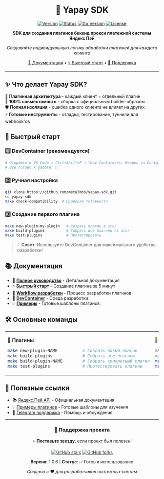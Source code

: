 <div align="center">

# 🚀 Yapay SDK

[![Version](https://img.shields.io/badge/version-1.0.6-blue.svg)](https://github.com/metalmon/yapay-sdk)
[![Status](https://img.shields.io/badge/status-ready-green.svg)](https://github.com/metalmon/yapay-sdk)
[![Go Version](https://img.shields.io/badge/go-1.21+-00ADD8.svg)](https://golang.org/)
[![License](https://img.shields.io/badge/license-MIT-blue.svg)](LICENSE)

**SDK для создания плагинов бекенд прокси платежной системы Яндекс Пэй**

*Создавайте индивидуальную логику обработки платежей для каждого клиента*

[📖 Документация](docs/README.md) • [⚡ Быстрый старт](QUICK_START.md) • [💬 Поддержка](https://t.me/metal_monkey)

</div>

---

## ✨ Что делает Yapay SDK?

🔌 **Плагинная архитектура** - каждый клиент = отдельный плагин  
🎯 **100% совместимость** - сборка с официальным builder-образом  
🛡️ **Полная изоляция** - ошибка одного клиента не влияет на других  
⚡ **Готовые инструменты** - отладка, тестирование, туннели для webhook'ов

## 🚀 Быстрый старт

### 1️⃣ DevContainer (рекомендуется)
```bash
# Откройте в VS Code → Ctrl+Shift+P → "Dev Containers: Reopen in Container"
# Все готово к работе! 🎉
```

### 2️⃣ Ручная настройка
```bash
git clone https://github.com/metalmon/yapay-sdk.git
cd yapay-sdk
make check-compatibility  # Проверка готовности
```

### 3️⃣ Создание первого плагина
```bash
make new-plugin-my-plugin   # Создать плагин в src/
make build-plugins          # Собрать все плагины из src/
make test-plugins           # Протестировать
```

> 💡 **Совет**: Используйте DevContainer для максимального удобства разработки!

## 📚 Документация

- 📖 **[Полное руководство](docs/README.md)** - Детальная документация
- ⚡ **[Быстрый старт](QUICK_START.md)** - Создание плагина за 5 минут
- 🔄 **[Workflow разработки](docs/development/workflow.md)** - Процесс разработки плагинов
- 🐳 **[DevContainer](docs/development/dev-container.md)** - Среда разработки
- 💡 **[Примеры](examples/)** - Готовые шаблоны плагинов

## 🛠️ Основные команды

<table>
<tr>
<td>

**🔧 Плагины**
```bash
make new-plugin-NAME          # Создать новый плагин
make build-plugins            # Собрать все плагины
make build-plugin-NAME        # Собрать конкретный плагин
make test-plugins             # Протестировать плагины
```

</td>
<td>

**🚀 Разработка**
```bash
make check-compatibility      # Проверка окружения
make build-examples           # Сборка примеров
make debug-plugin-NAME        # Отладка плагина
make tunnel-start             # Туннель для webhook'ов
```

</td>
</tr>
</table>

## 🔗 Полезные ссылки

- 📚 [Яндекс.Пей API](https://pay.yandex.ru/docs/ru/custom/backend/merchant-api/index) - Официальная документация
- 💡 [Примеры плагинов](examples/) - Готовые шаблоны для изучения
- 💬 [Telegram поддержка](https://t.me/metal_monkey) - Помощь и обсуждения

---

<div align="center">

### 🤝 Поддержка проекта

⭐ **Поставьте звезду**, если проект был полезен!

[![GitHub stars](https://img.shields.io/github/stars/metalmon/yapay-sdk?style=social)](https://github.com/metalmon/yapay-sdk)
[![GitHub forks](https://img.shields.io/github/forks/metalmon/yapay-sdk?style=social)](https://github.com/metalmon/yapay-sdk)

**Версия**: 1.0.6 | **Статус**: ✅ Готов к использованию

*Создано с ❤️ для разработчиков платежных систем*

</div>